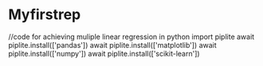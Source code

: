# Myfirstrep
//code for achieving muliple linear regression in python
import piplite
await piplite.install(['pandas'])
await piplite.install(['matplotlib'])
await piplite.install(['numpy'])
await piplite.install(['scikit-learn'])
